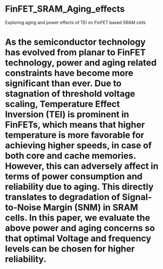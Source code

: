 # FinFET_SRAM_Aging_effects
Exploring aging and power effects of TEI on FinFET based SRAM cells


# As the semiconductor technology has evolved from planar to FinFET technology, power and aging related constraints have become more significant than ever. Due to stagnation of threshold voltage scaling, Temperature Effect Inversion (TEI) is prominent in FinFETs, which means that higher temperature is more favorable for achieving higher speeds, in case of both core and cache memories. However, this can adversely affect in terms of power consumption and reliability due to aging. This directly translates to degradation of Signal-to-Noise Margin (SNM) in SRAM cells. In this paper, we evaluate the above power and aging concerns so that optimal Voltage and frequency levels can be chosen for higher reliability.
